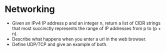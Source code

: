 # Networking

* Given an IPv4 IP address p and an integer n, return a list of CIDR strings that most succinctly represents the range of IP addresses from p to (p + n).
* Describe what happens when you enter a url in the web browser.
* Define UDP/TCP and give an example of both.
